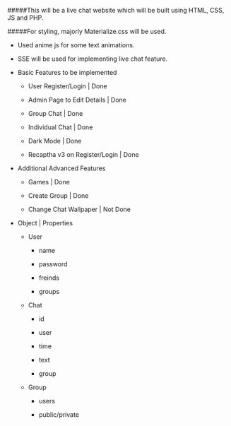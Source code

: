 #####This will be a live chat website which will be built using HTML, CSS, JS and PHP.

#####For styling, majorly Materialize.css will be used.

- Used anime js for some text animations.

- SSE will be used for implementing live chat feature.

- Basic Features to be implemented

  - User Register/Login | Done

  - Admin Page to Edit Details | Done

  - Group Chat | Done

  - Individual Chat | Done

  - Dark Mode | Done

  - Recaptha v3 on Register/Login | Done

- Additional Advanced Features

  - Games | Done

  - Create Group | Done 

  - Change Chat Wallpaper | Not Done

- Object | Properties
  
  - User

     - name

     - password
    
     - freinds
    
     - groups
    
   - Chat
    
      - id
    
      - user
    
      - time
    
      - text
    
      - group
     
  - Group
    
    - users
    
    - public/private
    
